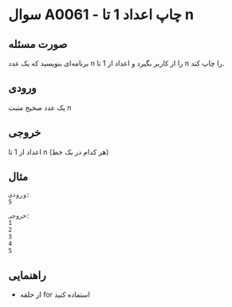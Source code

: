 # سوال A0061 - چاپ اعداد 1 تا n

## صورت مسئله
برنامه‌ای بنویسید که یک عدد n را از کاربر بگیرد و اعداد از 1 تا n را چاپ کند.

## ورودی
یک عدد صحیح مثبت n

## خروجی
اعداد از 1 تا n (هر کدام در یک خط)

## مثال
```
ورودی:
5

خروجی:
1
2
3
4
5
```

## راهنمایی
- از حلقه for استفاده کنید
